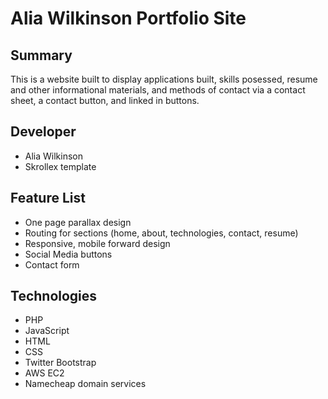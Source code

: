 # Alia Wilkinson Portfolio Site
## Summary
This is a website built to display applications built, skills posessed, resume and other informational materials, and methods of contact via a contact sheet, a contact button, and linked in buttons. 

## Developer
* Alia Wilkinson
* Skrollex template

## Feature List
* One page parallax design
* Routing for sections (home, about, technologies, contact, resume)
* Responsive, mobile forward design
* Social Media buttons
* Contact form

## Technologies
* PHP
* JavaScript
* HTML
* CSS
* Twitter Bootstrap
* AWS EC2
* Namecheap domain services
